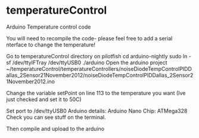 temperatureControl
==================

Arduino Temperature control code



You will need to recompile the code- please feel free to add a serial nterface to change the temperature!

Go to temperatureControl directory on pilotfish
cd arduino-nightly
sudo ln -sf /dev/ttyIFTray /dev/ttyUSB0
./arduino
Open the arduino project ~/temperatureControl/temperatureControllers/noiseDiodeTempControlPIDDallas_2Sensor21November2012/noiseDiodeTempControlPIDDallas_2Sensor21November2012.ino

Change the variable setPoint on line 113 to the temperature you want (Ive just checked and set it to 50C)

Set port to /dev/ttyUSB0
Arduino details: Arduino Nano
Chip: ATMega328
Check you can see stuff on the terminal.

Then compile and upload to the arduino
